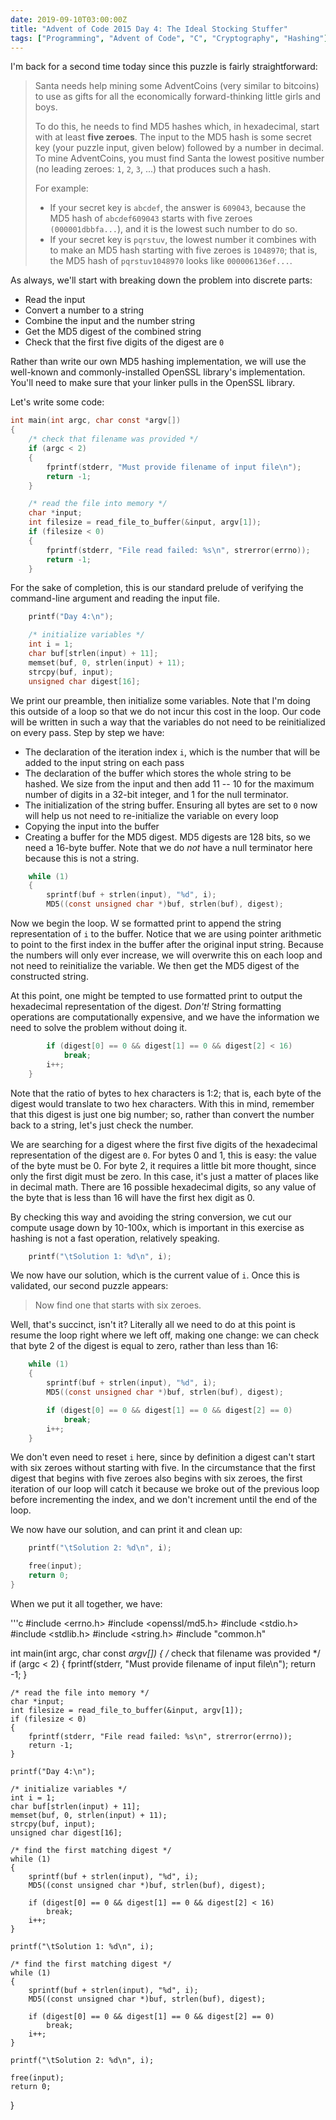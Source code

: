 ```yaml
---
date: 2019-09-10T03:00:00Z
title: "Advent of Code 2015 Day 4: The Ideal Stocking Stuffer"
tags: ["Programming", "Advent of Code", "C", "Cryptography", "Hashing"]
---
```


I'm back for a second time today since this puzzle is fairly straightforward:

> Santa needs help mining some AdventCoins (very similar to bitcoins) to use as gifts for all the economically forward-thinking little girls and boys.
> 
> To do this, he needs to find MD5 hashes which, in hexadecimal, start with at least **five zeroes**. The input to the MD5 hash is some secret key (your puzzle input, given below) followed by a number in decimal. To mine AdventCoins, you must find Santa the lowest positive number (no leading zeroes: `1`, `2`, `3`, ...) that produces such a hash.
> 
> For example:
> 
> * If your secret key is `abcdef`, the answer is `609043`, because the MD5 hash of `abcdef609043` starts with five zeroes `(000001dbbfa...`), and it is the lowest such number to do so.
> * If your secret key is `pqrstuv`, the lowest number it combines with to make an MD5 hash starting with five zeroes is `1048970`; that is, the MD5 hash of `pqrstuv1048970` looks like `000006136ef...`.

As always, we'll start with breaking down the problem into discrete parts:
* Read the input
* Convert a number to a string
* Combine the input and the number string
* Get the MD5 digest of the combined string
* Check that the first five digits of the digest are `0`

Rather than write our own MD5 hashing implementation, we will use the well-known
and commonly-installed OpenSSL library's implementation. You'll need to make
sure that your linker pulls in the OpenSSL library.

Let's write some code:

```c
int main(int argc, char const *argv[])
{
    /* check that filename was provided */
    if (argc < 2)
    {
        fprintf(stderr, "Must provide filename of input file\n");
        return -1;
    }

    /* read the file into memory */
    char *input;
    int filesize = read_file_to_buffer(&input, argv[1]);
    if (filesize < 0)
    {
        fprintf(stderr, "File read failed: %s\n", strerror(errno));
        return -1;
    }
```

For the sake of completion, this is our standard prelude of verifying the
command-line argument and reading the input file.

```c
    printf("Day 4:\n");

    /* initialize variables */
    int i = 1;
    char buf[strlen(input) + 11];
    memset(buf, 0, strlen(input) + 11);
    strcpy(buf, input);
    unsigned char digest[16];
```

We print our preamble, then initialize some variables. Note that I'm doing this
outside of a loop so that we do not incur this cost in the loop. Our code will
be written in such a way that the variables do not need to be reinitialized on
every pass. Step by step we have:

* The declaration of the iteration index `i`, which is the number that will be 
added to the input string on each pass
* The declaration of the buffer which stores the whole string to be hashed. We
size from the input and then add 11 -- 10 for the maximum number of digits in a 
32-bit integer, and 1 for the null terminator.
* The initialization of the string buffer. Ensuring all bytes are set to `0` now
will help us not need to re-initialize the variable on every loop
* Copying the input into the buffer
* Creating a buffer for the MD5 digest. MD5 digests are 128 bits, so we need a
16-byte buffer. Note that we do _not_ have a null terminator here because this
is not a string.

```c
    while (1)
    {
        sprintf(buf + strlen(input), "%d", i);
        MD5((const unsigned char *)buf, strlen(buf), digest);
```

Now we begin the loop. W se formatted print to append the string representation 
of `i` to the buffer. Notice that we are using pointer arithmetic to point to 
the first index in the buffer after the original input string. Because the
numbers will only ever increase, we will overwrite this on each loop and not
need to reinitialize the variable. We then get the MD5 digest of the constructed
string.

At this point, one might be tempted to use formatted print to output the 
hexadecimal representation of the digest. _Don't!_ String formatting operations
are computationally expensive, and we have the information we need to solve
the problem without doing it.

```c
        if (digest[0] == 0 && digest[1] == 0 && digest[2] < 16)
            break;
        i++;
    }
```

Note that the ratio of bytes to hex characters is 1:2; that is, each byte of the
digest would translate to two hex characters. With this in mind, remember that
this digest is just one big number; so, rather than convert the number back to
a string, let's just check the number.

We are searching for a digest where the first five digits of the hexadecimal 
representation of the digest are `0`. For bytes 0 and 1, this is easy: the value
of the byte must be 0. For byte 2, it requires a little bit more thought, since
only the first digit must be zero. In this case, it's just a matter of places
like in decimal math. There are 16 possible hexadecimal digits, so any value
of the byte that is less than 16 will have the first hex digit as 0.

By checking this way and avoiding the string conversion, we cut our compute
usage down by 10-100x, which is important in this exercise as hashing is not a
fast operation, relatively speaking.

```c
    printf("\tSolution 1: %d\n", i);
```

We now have our solution, which is the current value of `i`. Once this is
validated, our second puzzle appears:

> Now find one that starts with six zeroes.

Well, that's succinct, isn't it? Literally all we need to do at this point is
resume the loop right where we left off, making one change: we can check that
byte 2 of the digest is equal to zero, rather than less than 16:

```c
    while (1)
    {
        sprintf(buf + strlen(input), "%d", i);
        MD5((const unsigned char *)buf, strlen(buf), digest);

        if (digest[0] == 0 && digest[1] == 0 && digest[2] == 0)
            break;
        i++;
    }
```

We don't even need to reset `i` here, since by definition a digest can't start
with six zeroes without starting with five. In the circumstance that the first
digest that begins with five zeroes also begins with six zeroes, the first 
iteration of our loop will catch it because we broke out of the previous loop 
before incrementing the index, and we don't increment until the end of the loop.

We now have our solution, and can print it and clean up:

```c
    printf("\tSolution 2: %d\n", i);

    free(input);
    return 0;
}
```

When we put it all together, we have:

'''c
#include <errno.h>
#include <openssl/md5.h>
#include <stdio.h>
#include <stdlib.h>
#include <string.h>
#include "common.h"

int main(int argc, char const *argv[])
{
    /* check that filename was provided */
    if (argc < 2)
    {
        fprintf(stderr, "Must provide filename of input file\n");
        return -1;
    }

    /* read the file into memory */
    char *input;
    int filesize = read_file_to_buffer(&input, argv[1]);
    if (filesize < 0)
    {
        fprintf(stderr, "File read failed: %s\n", strerror(errno));
        return -1;
    }

    printf("Day 4:\n");

    /* initialize variables */
    int i = 1;
    char buf[strlen(input) + 11];
    memset(buf, 0, strlen(input) + 11);
    strcpy(buf, input);
    unsigned char digest[16];

    /* find the first matching digest */
    while (1)
    {
        sprintf(buf + strlen(input), "%d", i);
        MD5((const unsigned char *)buf, strlen(buf), digest);

        if (digest[0] == 0 && digest[1] == 0 && digest[2] < 16)
            break;
        i++;
    }

    printf("\tSolution 1: %d\n", i);

    /* find the first matching digest */
    while (1)
    {
        sprintf(buf + strlen(input), "%d", i);
        MD5((const unsigned char *)buf, strlen(buf), digest);

        if (digest[0] == 0 && digest[1] == 0 && digest[2] == 0)
            break;
        i++;
    }

    printf("\tSolution 2: %d\n", i);

    free(input);
    return 0;
}
```